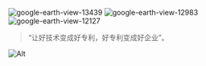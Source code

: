 ![google-earth-view-13439](https://user-images.githubusercontent.com/118027538/201444045-419e30e1-dc61-4bca-96b8-d183cee79413.jpg)
![google-earth-view-12983](https://user-images.githubusercontent.com/118027538/201444060-9bccd8f7-d076-4fbb-b880-2b3ff97dfe62.jpg)
![google-earth-view-12127](https://user-images.githubusercontent.com/118027538/201445176-eee00fb9-5d10-46ac-be5b-5e7f4ed5db2c.jpg)
> “让好技术变成好专利，好专利变成好企业”。

![Alt](https://repobeats.axiom.co/api/embed/b1d1aab384e5e3d38fc221c9343d9778bd9b1ba6.svg "Repobeats analytics image")
